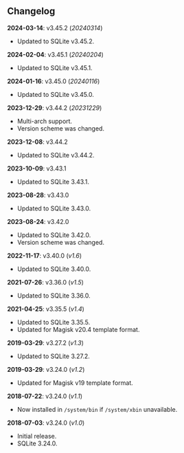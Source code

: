 ## Changelog

**2024-03-14**: v3.45.2 (_20240314_)

- Updated to SQLite v3.45.2.

**2024-02-04**: v3.45.1 (_20240204_)

- Updated to SQLite v3.45.1.

**2024-01-16**: v3.45.0 (_20240116_)

- Updated to SQLite v3.45.0.

**2023-12-29**: v3.44.2 (_20231229_)

- Multi-arch support.
- Version scheme was changed.

**2023-12-08**: v3.44.2

- Updated to SQLite v3.44.2.

**2023-10-09**: v3.43.1

- Updated to SQLite 3.43.1.

**2023-08-28**: v3.43.0

- Updated to SQLite 3.43.0.

**2023-08-24**: v3.42.0

- Updated to SQLite 3.42.0.
- Version scheme was changed.

**2022-11-17**: v3.40.0 (_v1.6_)

- Updated to SQLite 3.40.0.

**2021-07-26**: v3.36.0 (_v1.5_)

- Updated to SQLite 3.36.0.

**2021-04-25**: v3.35.5 (_v1.4_)

- Updated to SQLite 3.35.5.
- Updated for Magisk v20.4 template format.

**2019-03-29**: v3.27.2 (_v1.3_)

- Updated to SQLite 3.27.2.

**2019-03-29**: v3.24.0 (_v1.2_)

- Updated for Magisk v19 template format.

**2018-07-22**: v3.24.0 (_v1.1_)

- Now installed in `/system/bin` if `/system/xbin` unavailable.

**2018-07-03**: v3.24.0 (_v1.0_)

- Initial release.
- SQLite 3.24.0.
